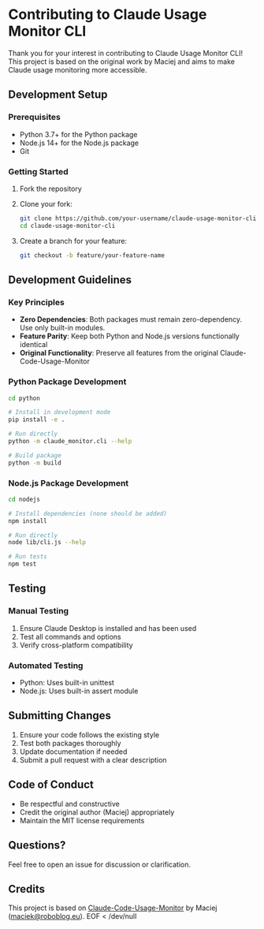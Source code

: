 # Contributing to Claude Usage Monitor CLI

Thank you for your interest in contributing to Claude Usage Monitor CLI\! This project is based on the original work by Maciej and aims to make Claude usage monitoring more accessible.

## Development Setup

### Prerequisites
- Python 3.7+ for the Python package
- Node.js 14+ for the Node.js package
- Git

### Getting Started

1. Fork the repository
2. Clone your fork:
   ```bash
   git clone https://github.com/your-username/claude-usage-monitor-cli.git
   cd claude-usage-monitor-cli
   ```

3. Create a branch for your feature:
   ```bash
   git checkout -b feature/your-feature-name
   ```

## Development Guidelines

### Key Principles
- **Zero Dependencies**: Both packages must remain zero-dependency. Use only built-in modules.
- **Feature Parity**: Keep both Python and Node.js versions functionally identical
- **Original Functionality**: Preserve all features from the original Claude-Code-Usage-Monitor

### Python Package Development

```bash
cd python

# Install in development mode
pip install -e .

# Run directly
python -m claude_monitor.cli --help

# Build package
python -m build
```

### Node.js Package Development

```bash
cd nodejs

# Install dependencies (none should be added)
npm install

# Run directly
node lib/cli.js --help

# Run tests
npm test
```

## Testing

### Manual Testing
1. Ensure Claude Desktop is installed and has been used
2. Test all commands and options
3. Verify cross-platform compatibility

### Automated Testing
- Python: Uses built-in unittest
- Node.js: Uses built-in assert module

## Submitting Changes

1. Ensure your code follows the existing style
2. Test both packages thoroughly
3. Update documentation if needed
4. Submit a pull request with a clear description

## Code of Conduct

- Be respectful and constructive
- Credit the original author (Maciej) appropriately
- Maintain the MIT license requirements

## Questions?

Feel free to open an issue for discussion or clarification.

## Credits

This project is based on [Claude-Code-Usage-Monitor](https://github.com/Maciek-roboblog/Claude-Code-Usage-Monitor) by Maciej (maciek@roboblog.eu).
EOF < /dev/null
